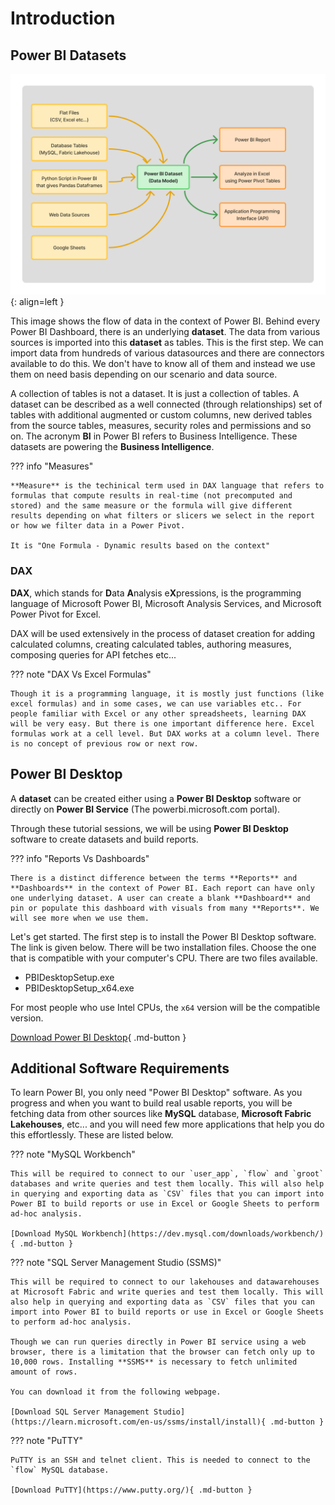 # Introduction

## Power BI Datasets


![Ribbon](images/powerbi_dataflow.png){: align=left }

This image shows the flow of data in the context of Power BI. Behind every Power BI Dashboard, there is an underlying **dataset**. The data from various sources is imported into this **dataset** as tables. This is the first step. We can import data from hundreds of various datasources and there are connectors available to do this. We don't have to know all of them and instead we use them on need basis depending on our scenario and data source.

A collection of tables is not a dataset. It is just a collection of tables. A dataset can be described as a well connected (through relationships) set of tables with additional augmented or custom columns, new derived tables from the source tables, measures, security roles and permissions and so on. The acronym **BI** in Power BI refers to Business Intelligence. These datasets are powering the **Business Intelligence**. 

??? info "Measures"

    **Measure** is the techinical term used in DAX language that refers to formulas that compute results in real-time (not precomputed and stored) and the same measure or the formula will give different results depending on what filters or slicers we select in the report or how we filter data in a Power Pivot.

    It is "One Formula - Dynamic results based on the context"

### DAX

**DAX**, which stands for **D**ata **A**nalysis e**X**pressions, is the programming language of Microsoft Power BI, Microsoft Analysis Services, and Microsoft Power Pivot for Excel.

DAX will be used extensively in the process of dataset creation for adding calculated columns, creating calculated tables, authoring measures, composing queries for API fetches etc...

??? note "DAX Vs Excel Formulas"

    Though it is a programming language, it is mostly just functions (like excel formulas) and in some cases, we can use variables etc.. For people familiar with Excel or any other spreadsheets, learning DAX will be very easy. But there is one important difference here. Excel formulas work at a cell level. But DAX works at a column level. There is no concept of previous row or next row. 



## Power BI Desktop

A **dataset** can be created either using a **Power BI Desktop** software or directly on **Power BI Service** (The powerbi.microsoft.com portal). 

Through these tutorial sessions, we will be using **Power BI Desktop** software to create datasets and build reports.


??? info "Reports Vs Dashboards"

    There is a distinct difference between the terms **Reports** and **Dashboards** in the context of Power BI. Each report can have only one underlying dataset. A user can create a blank **Dashboard** and pin or populate this dashboard with visuals from many **Reports**. We will see more when we use them.

Let's get started. The first step is to install the Power BI Desktop software. The link is given below. There will be two installation files. Choose the one that is compatible with your computer's CPU. There are two files available.

- PBIDesktopSetup.exe
- PBIDesktopSetup_x64.exe

For most people who use Intel CPUs, the `x64` version will be the compatible version. 

[Download Power BI Desktop](https://www.microsoft.com/en-us/download/details.aspx?id=58494){ .md-button }

## Additional Software Requirements

To learn Power BI, you only need "Power BI Desktop" software. As you progress and when you want to build real usable reports, you will be fetching data from other sources like **MySQL** database, **Microsoft Fabric Lakehouses**, etc... and you will need few more applications that help you do this effortlessly. These are listed below.

??? note "MySQL Workbench"

    This will be required to connect to our `user_app`, `flow` and `groot` databases and write queries and test them locally. This will also help in querying and exporting data as `CSV` files that you can import into Power BI to build reports or use in Excel or Google Sheets to perform ad-hoc analysis.

    [Download MySQL Workbench](https://dev.mysql.com/downloads/workbench/){ .md-button }

??? note "SQL Server Management Studio (SSMS)"

    This will be required to connect to our lakehouses and datawarehouses at Microsoft Fabric and write queries and test them locally. This will also help in querying and exporting data as `CSV` files that you can import into Power BI to build reports or use in Excel or Google Sheets to perform ad-hoc analysis.

    Though we can run queries directly in Power BI service using a web browser, there is a limitation that the browser can fetch only up to 10,000 rows. Installing **SSMS** is necessary to fetch unlimited amount of rows.

    You can download it from the following webpage. 

    [Download SQL Server Management Studio](https://learn.microsoft.com/en-us/ssms/install/install){ .md-button }

??? note "PuTTY"

    PuTTY is an SSH and telnet client. This is needed to connect to the `flow` MySQL database.

    [Download PuTTY](https://www.putty.org/){ .md-button }

